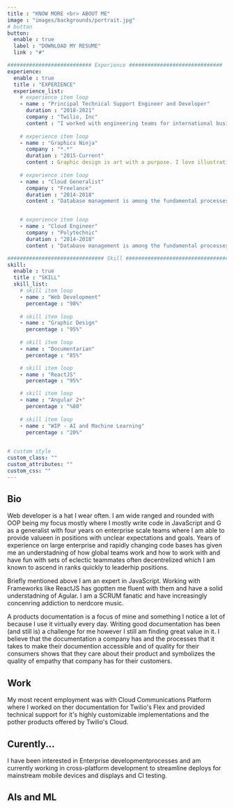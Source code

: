```yaml
---
title : "KNOW MORE <br> ABOUT ME"
image : "images/backgrounds/portrait.jpg"
# button
button:
  enable : true
  label : "DOWNLOAD MY RESUME"
  link : "#"

########################### Experience ##############################
experience:
  enable : true
  title : "EXPERIENCE"
  experience_list:
    # experience item loop
    - name : "Principal Technical Support Engineer and Developer"
      duration : "2018-2021"
      company : "Twilio, Inc"
      content : "I worked with engineering teams for international business giants to help them troubleshoot communication code and solve a wide range of technical issues and corner cases.  I handled most of the more complex tickmets and trained the new Twilions onboarding with a focus on our composite product, Flex."
      
    # experience item loop
    - name : "Graphics Ninja"
      company : "*.*"
      duration : "2015-Current"
      content : Graphic design is art with a purpose. I love illustration, so logo desing is my favorite work. But i can do many things with graphics."
      
    # experience item loop
    - name : "Cloud Generalist"
      company : "Freelance"
      duration : "2014-2018"
      content : "Database management is among the fundamental processes in the software field of computing. I know MS Access very well."


    # experience item loop
    - name : "Cloud Engineer"
      company : "Polytechnic"
      duration : "2014-2018"
      content : "Database management is among the fundamental processes in the software field of computing. I know MS Access very well."

############################### Skill #################################
skill:
  enable : true
  title : "SKILL"
  skill_list:
    # skill item loop
    - name : "Web Development"
      percentage : "98%"
      
    # skill item loop
    - name : "Graphic Design"
      percentage : "95%"
      
    # skill item loop
    - name : "Documentarian"
      percentage : "85%"

    # skill item loop
    - name : "ReactJS"
      percentage : "95%"

    # skill item loop
    - name : "Angular 2+"
      percentage : "%80"
    
    # skill item loop
    - name : "WIP - AI and Machine Learning"
      percentage : "20%"
      

# custom style
custom_class: "" 
custom_attributes: "" 
custom_css: ""
---
```


## Bio 
Web developer is a hat I wear often. I am wide ranged and rounded with OOP being my focus mostly where I mostly write code in JavaScript and G as a generalist with four years on enterprise scale teams where I am able to provide valueen in positions with unclear expectations and goals. Years of experience on large enterprise and rapidly changing code bases has given me an understadning of how global teams work and how to work with and have fun with sets of eclectic teammates often decentrelized which I am known to ascend in ranks quickly to leaderhip positions.

Briefly mentioned above I am an expert in JavaScript. Working with Frameworks like ReactJS has goptten me fluent with them and have a solid understadning of Agular. I am a SCRUM fanatic and have increasingly concenring addiction to nerdcore music. 

A products documentation is a focus of mine and something I notice a lot of because I use it virtually every day. Writing good documentation has been (and still is) a challenge for me however I still am finding great value in it. I believe that the documentation a company has and the processes that it takes to make their documention accessible and of quality for their consumers shows that they care about their product and symbolizes the quality of empathy that company has for their customers. 

## Work
My most recent employment was with Cloud Communications Platform where I worked on ther documentation for Twilio's Flex and provided technical support for it's highly customizable implementations and the pother products offered by Twilio's Cloud. 

## Curently...
 
 I have been interested in Enterprise developmentprocesses and am currently working in cross-platform development to streamline deploys for mainstream mobile devices and displays and CI testing. 
 
## AIs and ML

